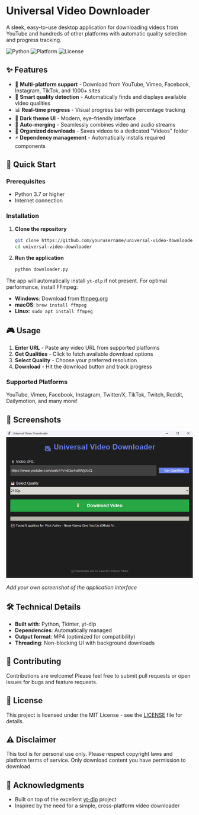 # Universal Video Downloader

A sleek, easy-to-use desktop application for downloading videos from YouTube and hundreds of other platforms with automatic quality selection and progress tracking.

![Python](https://img.shields.io/badge/python-v3.7+-blue.svg)
![Platform](https://img.shields.io/badge/platform-windows%20%7C%20linux%20%7C%20macos-lightgrey)
![License](https://img.shields.io/badge/license-MIT-green.svg)

## ✨ Features

- 🎥 **Multi-platform support** - Download from YouTube, Vimeo, Facebook, Instagram, TikTok, and 1000+ sites
- 🎯 **Smart quality detection** - Automatically finds and displays available video qualities
- 📊 **Real-time progress** - Visual progress bar with percentage tracking
- 🌙 **Dark theme UI** - Modern, eye-friendly interface
- 🔄 **Auto-merging** - Seamlessly combines video and audio streams
- 📁 **Organized downloads** - Saves videos to a dedicated "Videos" folder
- ⚡ **Dependency management** - Automatically installs required components

## 🚀 Quick Start

### Prerequisites
- Python 3.7 or higher
- Internet connection

### Installation

1. **Clone the repository**
   ```bash
   git clone https://github.com/yourusername/universal-video-downloader.git
   cd universal-video-downloader
   ```

2. **Run the application**
   ```bash
   python downloader.py
   ```

The app will automatically install `yt-dlp` if not present. For optimal performance, install FFmpeg:
- **Windows**: Download from [ffmpeg.org](https://ffmpeg.org/)
- **macOS**: `brew install ffmpeg`
- **Linux**: `sudo apt install ffmpeg`

## 🎮 Usage

1. **Enter URL** - Paste any video URL from supported platforms
2. **Get Qualities** - Click to fetch available download options
3. **Select Quality** - Choose your preferred resolution
4. **Download** - Hit the download button and track progress

### Supported Platforms
YouTube, Vimeo, Facebook, Instagram, Twitter/X, TikTok, Twitch, Reddit, Dailymotion, and many more!

## 📱 Screenshots

![App Screenshot](screenshot.png)

*Add your own screenshot of the application interface*

## 🛠️ Technical Details

- **Built with**: Python, Tkinter, yt-dlp
- **Dependencies**: Automatically managed
- **Output format**: MP4 (optimized for compatibility)
- **Threading**: Non-blocking UI with background downloads

## 🤝 Contributing

Contributions are welcome! Please feel free to submit pull requests or open issues for bugs and feature requests.

## 📄 License

This project is licensed under the MIT License - see the [LICENSE](LICENSE) file for details.

## ⚠️ Disclaimer

This tool is for personal use only. Please respect copyright laws and platform terms of service. Only download content you have permission to download.

## 🙏 Acknowledgments

- Built on top of the excellent [yt-dlp](https://github.com/yt-dlp/yt-dlp) project
- Inspired by the need for a simple, cross-platform video downloader
